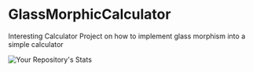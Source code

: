 # GlassMorphicCalculator
Interesting Calculator
Project on how to implement glass morphism into a simple calculator

![Your Repository's Stats](https://github-readme-stats.vercel.app/api?username=ethanw2457&show_icons=true)
